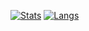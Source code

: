 [![Stats](https://github-readme-stats.vercel.app/api?username=Iseason2000&show_icons=true&count_private=true&include_all_commits=true&theme=tokyonight&hide_border=true&bg_color=0d111700)](https://github.com/Iseason2000)
[![Langs](https://github-readme-stats.vercel.app/api/top-langs/?username=Iseason2000&theme=tokyonight&hide_border=true&bg_color=0d111700)](https://github.com/Iseason2000)
